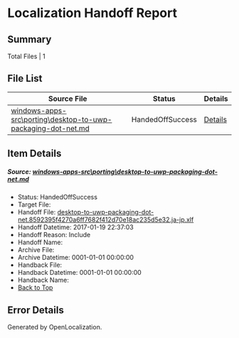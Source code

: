 # <a name='report-top'></a> Localization Handoff Report

## Summary
 Total Files | 1

## File List
 Source File | Status | Details 
 ----------- | ------ | ------- 
 [windows-apps-src\porting\desktop-to-uwp-packaging-dot-net.md](https://cpubwin.visualstudio.com/windows-uwp/_git/windows-uwp/commit/ac33dad2fd2ca6bb3f3dbebc4b85eeeac38d9360?path=windows-apps-src%2Fporting%2Fdesktop-to-uwp-packaging-dot-net.md&_a=contents) | HandedOffSuccess | [Details](#71f633c724c95b46dc48c8ab3573ac0cc6c904795576)

## Item Details
##### <a name='71f633c724c95b46dc48c8ab3573ac0cc6c904795576'></a> Source: [windows-apps-src\porting\desktop-to-uwp-packaging-dot-net.md](https://cpubwin.visualstudio.com/windows-uwp/_git/windows-uwp/commit/ac33dad2fd2ca6bb3f3dbebc4b85eeeac38d9360?path=windows-apps-src%2Fporting%2Fdesktop-to-uwp-packaging-dot-net.md&_a=contents)
* Status: HandedOffSuccess
* Target File: 
* Handoff File: [desktop-to-uwp-packaging-dot-net.8592395f4270a6ff7682f412d70e18ac235d5e32.ja-jp.xlf](https://cpubwin.visualstudio.com/windows-uwp/_git/WDCLib.handoff/commit/6196d589a253d905480d5b3f301d28bad532b307?path=ol-handoff%2Fcpubwin%2Fwindows-uwp.ja-jp%2Fmaster%2Fdesktop-to-uwp-packaging-dot-net.8592395f4270a6ff7682f412d70e18ac235d5e32.ja-jp.xlf&_a=contents)
* Handoff Datetime: 2017-01-19 22:37:03
* Handoff Reason: Include
* Handoff Name: 
* Archive File: 
* Archive Datetime: 0001-01-01 00:00:00
* Handback File: 
* Handback Datetime: 0001-01-01 00:00:00
* Handback Name: 
* [Back to Top](#report-top)


## Error Details

Generated by OpenLocalization.
